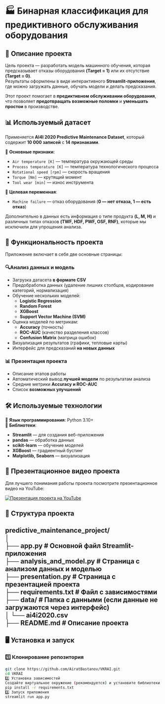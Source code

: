 # 🏭 Бинарная классификация для предиктивного обслуживания оборудования  

## 📌 Описание проекта  
Цель проекта — разработать модель машинного обучения, которая предсказывает отказы оборудования **(Target = 1)** или их отсутствие **(Target = 0)**.  
Результаты оформлены в виде интерактивного **Streamlit-приложения**, где можно загружать данные, обучать модели и делать предсказания.  

Этот проект помогает в **предиктивном обслуживании оборудования**, что позволяет **предотвращать возможные поломки** и **уменьшать простои** в производстве.  

## 📊 Используемый датасет  
Применяется **AI4I 2020 Predictive Maintenance Dataset**, который содержит **10 000 записей** с **14 признаками**.  

📌 **Основные признаки**:  
- `Air temperature [K]` — температура окружающей среды  
- `Process temperature [K]` — температура технологического процесса  
- `Rotational speed [rpm]` — скорость вращения  
- `Torque [Nm]` — крутящий момент  
- `Tool wear [min]` — износ инструмента  

📌 **Целевая переменная**:  
- `Machine failure` — отказ оборудования (**0 — нет отказа, 1 — есть отказ**)  

Дополнительно в данных есть информация о типе продукта **(L, M, H)** и различных типах отказов **(TWF, HDF, PWF, OSF, RNF)**, которые мы исключили для упрощения анализа.  

## 🚀 Функциональность проекта  
Приложение включает в себя две основные страницы:  

### 🔍Анализ данных и модель
- Загрузка датасета **в формате CSV**
- Предобработка данных (удаление лишних столбцов, кодирование категорий, нормализация)  
- Обучение нескольких моделей:  
  - **Logistic Regression**  
  - **Random Forest**  
  - **XGBoost**  
  - **Support Vector Machine (SVM)**  
- Оценка моделей по метрикам:  
  - **Accuracy** (точность)  
  - **ROC-AUC** (качество разделения классов)  
  - **Confusion Matrix** (матрица ошибок)  
- Визуализация результатов (графики, тепловые карты)  
- Интерфейс для предсказаний **на новых данных**  

### 📊 **Презентация проекта**
- Описание этапов работы  
- Автоматический вывод **лучшей модели** по результатам анализа  
- Средние метрики **Accuracy и ROC-AUC**  
- Список **возможных улучшений**  

## 🛠️ Используемые технологии  
📌 **Язык программирования**: Python 3.10+  
📌 **Библиотеки**:  
- **Streamlit** — для создания веб-приложения  
- **pandas** — обработка данных  
- **scikit-learn** — обучение моделей  
- **XGBoost** — градиентный бустинг  
- **Matplotlib, Seaborn** — визуализация
## 🎥 Презентационное видео проекта  
Для лучшего понимания работы проекта посмотрите презентационное видео на YouTube:

[![Презентация проекта на YouTube](https://img.youtube.com/vi/Usk5SORXDOk/0.jpg)](https://www.youtube.com/watch?v=Usk5SORXDOk)
  
## 📂 Структура проекта  
predictive_maintenance_project/  
│  
├── app.py # Основной файл Streamlit-приложения  
├── analysis_and_model.py # Страница с анализом данных и моделью  
├── presentation.py # Страница с презентацией проекта  
├── requirements.txt # Файл с зависимостями  
├── data/ # Папка с данными (если данные не загружаются через интерфейс)  
│ └── ai4i2020.csv  
├── README.md # Описание проекта  
---

## 🖥️ Установка и запуск  

### 1️⃣ **Клонирование репозитория**  
```bash
git clone https://github.com/AiratBastanov/VKRAI.git
cd VKRAI
2️⃣ Установка зависимостей
Создайте виртуальное окружение (рекомендуется) и установите библиотеки:
pip install -r requirements.txt
3️⃣ Запуск приложения
streamlit run app.py


